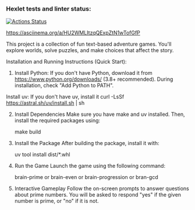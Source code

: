 ### Hexlet tests and linter status:
[![Actions Status](https://github.com/Viacheslav161/python-project-49/actions/workflows/hexlet-check.yml/badge.svg)](https://github.com/Viacheslav161/python-project-49/actions)

https://asciinema.org/a/HU2WMLItzqQExpZtN1wTofGfP

This project is a collection of fun text-based adventure games. You'll explore worlds, solve puzzles, and make choices that affect the story.


Installation and Running Instructions (Quick Start):

1.  Install Python: If you don't have Python, download it from https://www.python.org/downloads/ (3.8+ recommended). During installation, check "Add Python to PATH".

   Install uv: If you don't have uv, install it
	curl -LsSf https://astral.sh/uv/install.sh | sh

2. Install Dependencies
   Make sure you have make and uv installed. Then, install the required packages using:
 
   make build
 

3. Install the Package 
   After building the package, install it with:
 
   uv tool install dist/*.whl
 

4. Run the Game 
   Launch the game using the following command:
 
   brain-prime or brain-even or brain-progression or bran-gcd


5. Interactive Gameplay 
   Follow the on-screen prompts to answer questions about prime numbers. You will be asked to respond "yes" if the given number is prime, or "no" if it is not.

